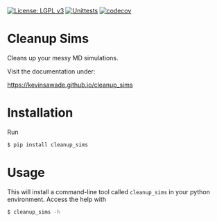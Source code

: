 [![License: LGPL v3](https://img.shields.io/badge/License-LGPL_v3-blue.svg)](https://www.gnu.org/licenses/lgpl-3.0)
[![Unittests](https://github.com/kevinsawade/cleanup_sims/actions/workflows/CI.yaml/badge.svg)](https://github.com/kevinsawade/cleanup_sims/actions/workflows/CI.yaml)
[![codecov](https://codecov.io/gh/kevinsawade/cleanup_sims/branch/main/graph/badge.svg?token=MYMAFVMXZX)](https://codecov.io/gh/kevinsawade/cleanup_sims)

# Cleanup Sims

Cleans up your messy MD simulations.

Visit the documentation under:

https://kevinsawade.github.io/cleanup_sims

# Installation

Run

```bash
$ pip install cleanup_sims
```

# Usage

This will install a command-line tool called `cleanup_sims` in your python environment. Access the help with

```bash
$ cleanup_sims -h
```
